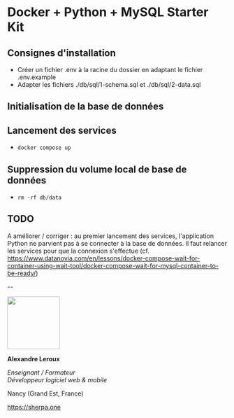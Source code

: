 # Docker + Python + MySQL Starter Kit

## Consignes d'installation

- Créer un fichier .env à la racine du dossier en adaptant le fichier .env.example
- Adapter les fichiers ./db/sql/1-schema.sql et ./db/sql/2-data.sql

## Initialisation de la base de données

## Lancement des services
- `docker compose up`

## Suppression du volume local de base de données
- `rm -rf db/data`

## TODO

A améliorer / corriger : au premier lancement des services, l'application Python ne parvient pas à se connecter à la base de données. Il faut relancer les services pour que la connexion s'effectue (cf. https://www.datanovia.com/en/lessons/docker-compose-wait-for-container-using-wait-tool/docker-compose-wait-for-mysql-container-to-be-ready/)

--

<img src="https://sherpa.one/images/sherpa-logotype.png" width="120px">

__Alexandre Leroux__

_Enseignant / Formateur_<br>
_Développeur logiciel web & mobile_

Nancy (Grand Est, France)

https://sherpa.one
